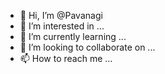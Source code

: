 - 👋 Hi, I’m @Pavanagi
- 👀 I’m interested in ...
- 🌱 I’m currently learning ...
- 💞️ I’m looking to collaborate on ...
- 📫 How to reach me ...

<!---
Pavanagi/Pavanagi is a ✨ special ✨ repository because its `README.md` (this file) appears on your GitHub profile.
You can click the Preview link to take a look at your changes.
--->
